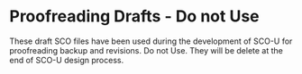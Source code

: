# Proofreading Drafts - Do not Use

These draft SCO files have been used during the development of SCO-U for proofreading backup and revisions. 
Do not Use. They will be delete at the end of SCO-U design process.